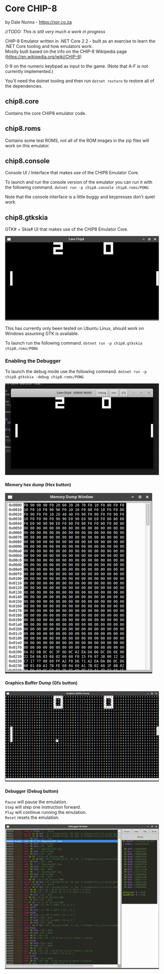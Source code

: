 # Core CHIP-8
by Dale Nunns - https://xor.co.za

_//TODO: This is still very much a work in progress_

CHIP-8 Emulator written in .NET Core 2.2 - built as an exercise to learn the .NET Core tooling and how emulators work.  
Mostly built based on the info on the CHIP-8 Wikipedia page (https://en.wikipedia.org/wiki/CHIP-8)

0-9 on the numeric keybpad as input to the game. (Note that A-F is not currently implemented.)

You'll need the dotnet tooling and then run `dotnet restore` to restore all of the dependencies. 

## chip8.core 
Contains the core CHIP8 emulator code.

## chip8.roms
Contains some test ROMS, not all of the ROM images in the zip files will work on this emulator.

## chip8.console
Console UI / Interface that makes use of the CHIP8 Emulator Core.

To launch and run the console version of the emulator you can run it with the following command. 
`dotnet run -p chip8.console chip8.roms/PONG` 

Note that the console interface is a little buggy and keypresses don't quiet work.

## chip8.gtkskia
GTK# + Skia# UI that makes use of the CHIP8 Emulator Core. 

![alt text](docs/chip8_gtk.png "Chip8 GTK#")

This has currently only been tested on Ubuntu Linux, should work on Windows assuming GTK is available.

To launch run the following command.
`dotnet run -p chip8.gtkskia chip8.roms/PONG`

### Enabling the Debugger

To launch the debug mode use the following command.
`dotnet run -p chip8.gtkskia -debug chip8.roms/PONG`

![alt text](docs/chip8_debug.png "Chip8 -Debug GTK#")

#### Memory hex dump (Hex button)
![alt text](docs/chip8_hex.png "Hex Dump of the memory")

#### Graphics Buffer Dump (Gfx button)
![alt text](docs/chip8_gfx.png "Graphics Buffer Dump")

#### Debugger (Debug button)

`Pause` will pause the emulation.  
`Step` will step one instruction forward.  
`Play` will continue running the emulation.  
`Reset` resets the emulation.  

![alt text](docs/chip8_debugger.png "Debugger")

